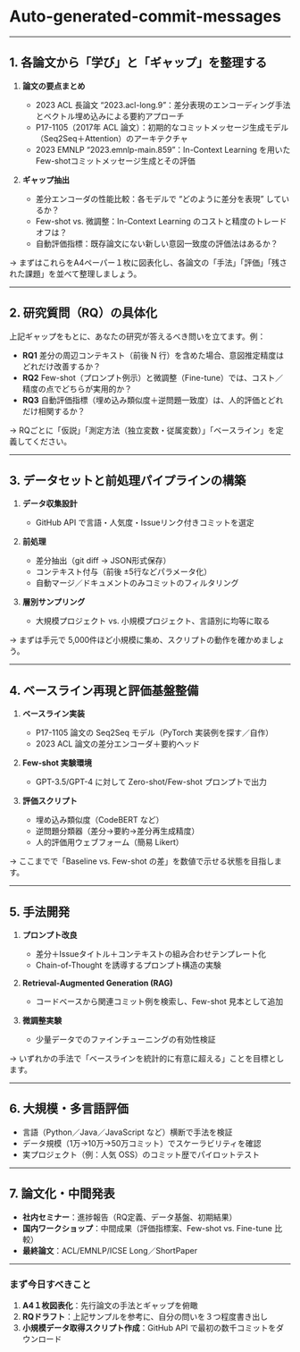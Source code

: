 # Auto-generated-commit-messages



---

## 1. 各論文から「学び」と「ギャップ」を整理する

1. **論文の要点まとめ**

   * 2023 ACL 長論文 “2023.acl-long.9”：差分表現のエンコーディング手法とベクトル埋め込みによる要約アプローチ
   * P17-1105（2017年 ACL 論文）：初期的なコミットメッセージ生成モデル（Seq2Seq＋Attention）のアーキテクチャ
   * 2023 EMNLP “2023.emnlp-main.859”：In-Context Learning を用いたFew-shotコミットメッセージ生成とその評価
2. **ギャップ抽出**

   * 差分エンコーダの性能比較：各モデルで “どのように差分を表現” しているか？
   * Few-shot vs. 微調整：In-Context Learning のコストと精度のトレードオフは？
   * 自動評価指標：既存論文にない新しい意図一致度の評価法はあるか？

→ まずはこれらをA4ペーパー１枚に図表化し、各論文の「手法」「評価」「残された課題」を並べて整理しましょう。

---

## 2. 研究質問（RQ）の具体化

上記ギャップをもとに、あなたの研究が答えるべき問いを立てます。例：

* **RQ1** 差分の周辺コンテキスト（前後 N 行）を含めた場合、意図推定精度はどれだけ改善するか？
* **RQ2** Few-shot（プロンプト例示）と微調整（Fine-tune）では、コスト／精度の点でどちらが実用的か？
* **RQ3** 自動評価指標（埋め込み類似度＋逆問題一致度）は、人的評価とどれだけ相関するか？

→ RQごとに「仮説」「測定方法（独立変数・従属変数）」「ベースライン」を定義してください。

---

## 3. データセットと前処理パイプラインの構築

1. **データ収集設計**

   * GitHub API で言語・人気度・Issueリンク付きコミットを選定
2. **前処理**

   * 差分抽出（git diff → JSON形式保存）
   * コンテキスト付与（前後 ±5行などパラメータ化）
   * 自動マージ／ドキュメントのみコミットのフィルタリング
3. **層別サンプリング**

   * 大規模プロジェクト vs. 小規模プロジェクト、言語別に均等に取る

→ まずは手元で 5,000件ほど小規模に集め、スクリプトの動作を確かめましょう。

---

## 4. ベースライン再現と評価基盤整備

1. **ベースライン実装**

   * P17-1105 論文の Seq2Seq モデル（PyTorch 実装例を探す／自作）
   * 2023 ACL 論文の差分エンコーダ＋要約ヘッド
2. **Few-shot 実験環境**

   * GPT-3.5/GPT-4 に対して Zero-shot/Few-shot プロンプトで出力
3. **評価スクリプト**

   * 埋め込み類似度（CodeBERT など）
   * 逆問題分類器（差分→要約→差分再生成精度）
   * 人的評価用ウェブフォーム（簡易 Likert）

→ ここまでで「Baseline vs. Few-shot の差」を数値で示せる状態を目指します。

---

## 5. 手法開発

1. **プロンプト改良**

   * 差分＋Issueタイトル＋コンテキストの組み合わせテンプレート化
   * Chain-of-Thought を誘導するプロンプト構造の実験
2. **Retrieval-Augmented Generation (RAG)**

   * コードベースから関連コミット例を検索し、Few-shot 見本として追加
3. **微調整実験**

   * 少量データでのファインチューニングの有効性検証

→ いずれかの手法で「ベースラインを統計的に有意に超える」ことを目標とします。

---

## 6. 大規模・多言語評価

* 言語（Python／Java／JavaScript など）横断で手法を検証
* データ規模（1万→10万→50万コミット）でスケーラビリティを確認
* 実プロジェクト（例：人気 OSS）のコミット歴でパイロットテスト

---

## 7. 論文化・中間発表

* **社内セミナー**：進捗報告（RQ定義、データ基盤、初期結果）
* **国内ワークショップ**：中間成果（評価指標案、Few-shot vs. Fine-tune 比較）
* **最終論文**：ACL/EMNLP/ICSE Long／ShortPaper

---

### まず今日すべきこと

1. **A4１枚図表化**：先行論文の手法とギャップを俯瞰
2. **RQドラフト**：上記サンプルを参考に、自分の問いを３つ程度書き出し
3. **小規模データ取得スクリプト作成**：GitHub API で最初の数千コミットをダウンロード

